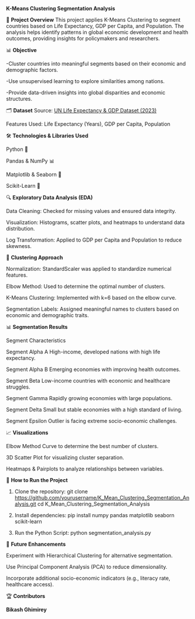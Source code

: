 **K-Means Clustering Segmentation Analysis**

📌 **Project Overview**
This project applies K-Means Clustering to segment countries based on Life Expectancy, GDP per Capita, and Population. The analysis helps identify patterns in global economic development and health outcomes, providing insights for policymakers and researchers.

📊 **Objective**

  -Cluster countries into meaningful segments based on their economic and demographic factors.

  -Use unsupervised learning to explore similarities among nations.

  -Provide data-driven insights into global disparities and economic structures.

🗂 **Dataset**
  Source: [UN Life Expectancy & GDP Dataset (2023)](https://raw.githubusercontent.com/siglimumuni/Datasets/refs/heads/master/UN_Life_Exp_vs_GDP_per_Capita_2023%20-%20UN_Life_Exp_vs_GDP_per_Capita_2023_2%20-%20UN_Life_Exp_vs_GDP_per_Capita_2023%20-%20UN_Life_Exp_vs_GDP_per_Capita_2023_2.csv)

  Features Used: Life Expectancy (Years), GDP per Capita, Population

🛠 **Technologies & Libraries Used**

  Python 🐍

  Pandas & NumPy 📊

  Matplotlib & Seaborn 🎨

  Scikit-Learn 🤖

🔍 **Exploratory Data Analysis (EDA)**

  Data Cleaning: Checked for missing values and ensured data integrity.

  Visualization: Histograms, scatter plots, and heatmaps to understand data distribution.

  Log Transformation: Applied to GDP per Capita and Population to reduce skewness.

🔢 **Clustering Approach**

  Normalization: StandardScaler was applied to standardize numerical features.

  Elbow Method: Used to determine the optimal number of clusters.

  K-Means Clustering: Implemented with k=6 based on the elbow curve.

  Segmentation Labels: Assigned meaningful names to clusters based on economic and demographic traits.

📊 **Segmentation Results**

  Segment	Characteristics

  Segment Alpha A	High-income, developed nations with high life expectancy.

  Segment Alpha B	Emerging economies with improving health outcomes.

  Segment Beta	Low-income countries with economic and healthcare struggles.

  Segment Gamma	Rapidly growing economies with large populations.

  Segment Delta	Small but stable economies with a high standard of living.

  Segment Epsilon	Outlier is facing extreme socio-economic challenges.

📈 **Visualizations**

  Elbow Method Curve to determine the best number of clusters.

  3D Scatter Plot for visualizing cluster separation.

  Heatmaps & Pairplots to analyze relationships between variables.

🚀 **How to Run the Project**

  1. Clone the repository:
    git clone https://github.com/yourusername/K_Mean_Clustering_Segmentation_Analysis.git
    cd K_Mean_Clustering_Segmentation_Analysis

  2. Install dependencies:
     pip install numpy pandas matplotlib seaborn scikit-learn
     
  4. Run the Python Script:
     python segmentation_analysis.py

📌 **Future Enhancements**

  Experiment with Hierarchical Clustering for alternative segmentation.

  Use Principal Component Analysis (PCA) to reduce dimensionality.

  Incorporate additional socio-economic indicators (e.g., literacy rate, healthcare access).

🏆 **Contributors**

  **Bikash Ghimirey**

